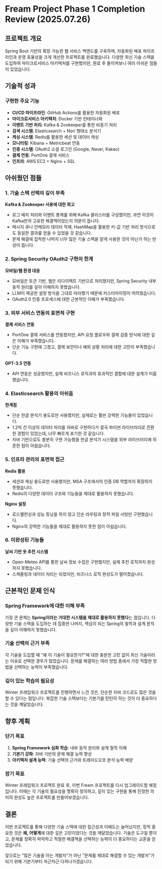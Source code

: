 # Fream Project Phase 1 Completion Review (2025.07.26)

## 프로젝트 개요
Spring Boot 기반의 확장 가능한 웹 서비스 백엔드를 구축하며, 자동화된 배포 파이프라인과 운영 효율성을 크게 개선한 프로젝트를 완료했습니다. 다양한 최신 기술 스택을 도입하여 마이크로서비스 아키텍처를 구현했지만, 완료 후 돌이켜보니 여러 아쉬운 점들이 있었습니다.

## 기술적 성과

### 구현한 주요 기능
- **CI/CD 파이프라인**: GitHub Actions를 활용한 자동화된 배포
- **마이크로서비스 아키텍처**: Docker 기반 컨테이너화
- **이벤트 기반 처리**: Kafka & Zookeeper를 통한 비동기 처리
- **검색 시스템**: Elasticsearch + Nori 형태소 분석기
- **캐싱 시스템**: Redis를 활용한 세션 및 데이터 캐싱
- **모니터링**: Kibana + Metricbeat 연동
- **인증 시스템**: OAuth2 소셜 로그인 (Google, Naver, Kakao)
- **결제 연동**: PortOne 결제 서비스
- **인프라**: AWS EC2 + Nginx + SSL

## 아쉬웠던 점들

### 1. 기술 스택 선택의 깊이 부족

**Kafka & Zookeeper 사용에 대한 회고**
- 로그 배치 처리와 이벤트 통제를 위해 Kafka 클러스터를 구성했지만, 과연 이것이 Kafka만의 고유한 해결책이었는지 의문이 듭니다.
- 메시지 큐나 인메모리 데이터 적재, HashMap을 활용한 키-값 기반 처리 방식으로도 동일한 결과를 얻을 수 있었을 것 같습니다.
- 문제 해결에 집착한 나머지 너무 많은 기술 스택을 얕게 사용한 것이 아닌가 하는 반성이 듭니다.

### 2. Spring Security OAuth2 구현의 한계

**모바일/웹 환경 대응**
- 모바일은 토큰 기반, 웹은 리다이렉트 기반으로 처리했지만, Spring Security 내부 동작 원리를 깊이 이해하지 못했습니다.
- LLM이 제공한 설정 방식을 그대로 따라했기 때문에 커스터마이징이 어려웠습니다.
- OAuth2.0 인증 프로세스에 대한 근본적인 이해가 부족했습니다.

### 3. 외부 서비스 연동의 표면적 구현

**결제 서비스 연동**
- PortOne 결제 서비스를 연동했지만, API 요청 플로우와 결제 검증 방식에 대한 깊은 이해가 부족했습니다.
- 단순 기능 구현에 그쳤고, 결제 보안이나 예외 상황 처리에 대한 고민이 부족했습니다.

**GPT-3.5 연동**
- API 연동은 성공했지만, 실제 비즈니스 로직과의 효과적인 결합에 대한 설계가 미흡했습니다.

### 4. Elasticsearch 활용의 아쉬움

**한계점**
- 단순 한글 분석기 용도로만 사용했지만, 실제로는 훨씬 강력한 기능들이 있었습니다.
- 1.2억 건 이상의 데이터 처리를 자바로 구현하다가 결국 파이썬 라이브러리로 전환한 경험이 있었는데, 너무 빠르게 포기한 것 같습니다.
- 자바 기반으로도 충분히 구현 가능했을 한글 분석기 시스템을 외부 라이브러리에 의존한 점이 아쉽습니다.

### 5. 인프라 관리의 표면적 접근

**Redis 활용**
- 세션과 캐싱 용도로만 사용했지만, MSA 구조에서의 인증 DB 역할까지 확장하지 못했습니다.
- Redis의 다양한 데이터 구조와 기능들을 제대로 활용하지 못했습니다.

**Nginx 설정**
- 로드밸런싱과 성능 튜닝을 하지 않고 단순 라우팅과 정적 파일 서빙만 구현했습니다.
- Nginx의 강력한 기능들을 제대로 활용하지 못한 점이 아쉽습니다.

### 6. 미완성된 기능들

**날씨 기반 옷 추천 시스템**
- Open-Meteo API를 통한 날씨 정보 수집은 구현했지만, 실제 추천 로직까지 완성하지 못했습니다.
- 스케줄링과 데이터 처리는 되었지만, 비즈니스 로직 완성도가 떨어졌습니다.

## 근본적인 문제 인식

### Spring Framework에 대한 이해 부족
가장 큰 문제는 **Spring이라는 거대한 시스템을 제대로 활용하지 못했다**는 점입니다. 다양한 기술 스택을 도입하는 데 집중한 나머지, 핵심이 되는 Spring의 철학과 설계 원칙을 깊이 이해하지 못했습니다.

### 기술 선택의 근거 부족
각 기술을 도입할 때 "왜 이 기술이 필요한가?"에 대한 충분한 고민 없이 최신 기술이라는 이유로 선택한 경우가 많았습니다. 문제를 해결하는 여러 방법 중에서 가장 적합한 방법을 선택하는 능력이 부족했습니다.

### 깊이 있는 학습의 필요성
Winter 프레임워크 프로젝트를 진행하면서 느낀 것은, 단순한 자바 코드로도 많은 것을 할 수 있다는 점입니다. 복잡한 기술 스택보다는 기본기를 탄탄히 하는 것이 더 중요하다는 것을 깨달았습니다.

## 향후 계획

### 단기 목표
1. **Spring Framework 심화 학습**: 내부 동작 원리와 설계 철학 이해
2. **기본기 강화**: 자바 기반의 문제 해결 능력 향상
3. **아키텍처 설계 능력**: 기술 선택의 근거와 트레이드오프 분석 능력 배양

### 장기 목표
Winter 프레임워크 프로젝트 완료 후, 이번 Fream 프로젝트를 다시 업그레이드할 예정입니다. 이때는 각 기술의 필요성을 명확히 정의하고, 깊이 있는 구현을 통해 진정한 의미의 완성도 높은 프로젝트를 만들어보겠습니다.

## 결론

이번 프로젝트를 통해 다양한 기술 스택에 대한 접근성과 이해도는 늘어났지만, 정작 중요한 것은 **왜, 어떻게**에 대한 깊은 고민이었다는 것을 깨달았습니다. 기술은 도구일 뿐이고, 문제를 정확히 파악하고 적절한 해결책을 선택하는 능력이 더 중요하다는 교훈을 얻었습니다.

앞으로는 "많은 기술을 아는 개발자"가 아닌 "문제를 제대로 해결할 수 있는 개발자"가 되기 위해 기본기부터 차근차근 다져나가겠습니다.